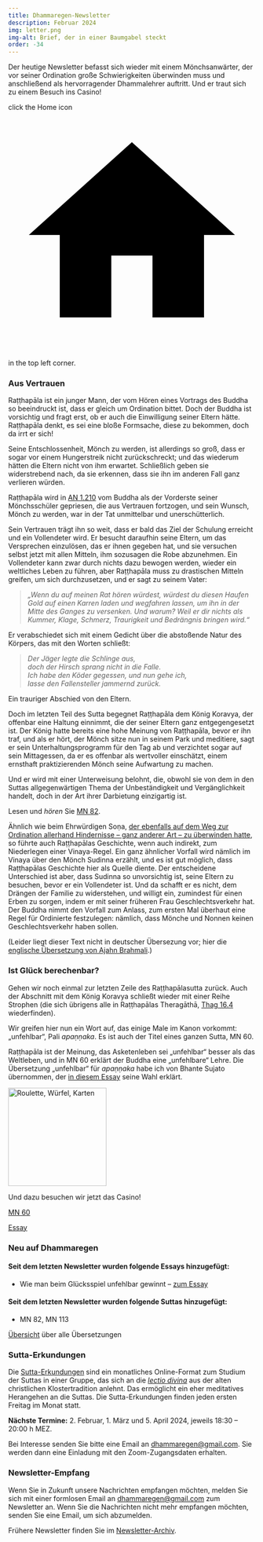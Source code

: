 ```yaml
---
title: Dhammaregen-Newsletter
description: Februar 2024
img: letter.png
img-alt: Brief, der in einer Baumgabel steckt
order: -34
---
```


Der heutige Newsletter befasst sich wieder mit einem Mönchsanwärter, der vor seiner Ordination große Schwierigkeiten überwinden muss und anschließend als hervorragender Dhammalehrer auftritt. Und er traut sich zu einem Besuch ins Casino!

click the Home icon <a href="#/wiki/startseite" class="scv-icon-btn v-btn v-btn--icon v-btn--round v-btn--router theme--dark v-size--default"><span class="v-btn__content"><span aria-hidden="true" class="v-icon notranslate theme--dark"><svg xmlns="http://www.w3.org/2000/svg" viewBox="0 0 24 24" role="img" aria-hidden="true" class="v-icon__svg"><path d="M10,20V14H14V20H19V12H22L12,3L2,12H5V20H10Z"></path></svg></span></span></a> in the top left corner. 

### Aus Vertrauen

Raṭṭhapāla ist ein junger Mann, der vom Hören eines Vortrags des Buddha so beeindruckt ist, dass er gleich um Ordination bittet. Doch der Buddha ist vorsichtig und fragt erst, ob er auch die Einwilligung seiner Eltern hätte. Raṭṭhapāla denkt, es sei eine bloße Formsache, diese zu bekommen, doch da irrt er sich! 

Seine Entschlossenheit, Mönch zu werden, ist allerdings so groß, dass er sogar vor einem Hungerstreik nicht zurückschreckt; und das wiederum hätten die Eltern nicht von ihm erwartet. Schließlich geben sie widerstrebend nach, da sie erkennen, dass sie ihn im anderen Fall ganz verlieren würden.

Raṭṭhapāla wird in [AN 1.210](#/sutta/an1.210:1.1/de/sabbamitta) vom Buddha als der Vorderste seiner Mönchsschüler gepriesen, die aus Vertrauen fortzogen, und sein Wunsch, Mönch zu werden, war in der Tat unmittelbar und unerschütterlich.

Sein Vertrauen trägt ihn so weit, dass er bald das Ziel der Schulung erreicht und ein Vollendeter wird. Er besucht daraufhin seine Eltern, um das Versprechen einzulösen, das er ihnen gegeben hat, und sie versuchen selbst jetzt mit allen Mitteln, ihm sozusagen die Robe abzunehmen. Ein Vollendeter kann zwar durch nichts dazu bewogen werden, wieder ein weltliches Leben zu führen, aber Raṭṭhapāla muss zu drastischen Mitteln greifen, um sich durchzusetzen, und er sagt zu seinem Vater:

>*„Wenn du auf meinen Rat hören würdest, würdest du diesen Haufen Gold auf einen Karren laden und wegfahren lassen, um ihn in der Mitte des Ganges zu versenken. Und warum? Weil er dir nichts als Kummer, Klage, Schmerz, Traurigkeit und Bedrängnis bringen wird.“*

Er verabschiedet sich mit einem Gedicht über die abstoßende Natur des Körpers, das mit den Worten schließt:

>*Der Jäger legte die Schlinge aus,*  
>*doch der Hirsch sprang nicht in die Falle.*  
>*Ich habe den Köder gegessen, und nun gehe ich,*  
>*lasse den Fallensteller jammernd zurück.*

Ein trauriger Abschied von den Eltern.

Doch im letzten Teil des Sutta begegnet Raṭṭhapāla dem König Koravya, der offenbar eine Haltung einnimmt, die der seiner Eltern ganz entgegengesetzt ist. Der König hatte bereits eine hohe Meinung von Raṭṭhapāla, bevor er ihn traf, und als er hört, der Mönch sitze nun in seinem Park und meditiere, sagt er sein Unterhaltungsprogramm für den Tag ab und verzichtet sogar auf sein Mittagessen, da er es offenbar als wertvoller einschätzt, einem ernsthaft praktizierenden Mönch seine Aufwartung zu machen.

Und er wird mit einer Unterweisung belohnt, die, obwohl sie von dem in den Suttas allgegenwärtigen Thema der Unbeständigkeit und Vergänglichkeit handelt, doch in der Art ihrer Darbietung einzigartig ist.

Lesen und *hören* Sie [MN 82](#/sutta/mn82/de/sabbamitta).

Ähnlich wie beim Ehrwürdigen Soṇa, [der ebenfalls auf dem Weg zur Ordination allerhand Hindernisse – ganz anderer Art – zu überwinden hatte](#/wiki/news/2023-12), so führte auch Raṭṭhapālas Geschichte, wenn auch indirekt, zum Niederlegen einer Vinaya-Regel. Ein ganz ähnlicher Vorfall wird nämlich im Vinaya über den Mönch Sudinna erzählt, und es ist gut möglich, dass Raṭṭhapālas Geschichte hier als Quelle diente. Der entscheidene Unterschied ist aber, dass Sudinna so unvorsichtig ist, seine Eltern zu besuchen, bevor er ein Vollendeter ist. Und da schafft er es nicht, dem Drängen der Familie zu widerstehen, und willigt ein, zumindest für einen Erben zu sorgen, indem er mit seiner früheren Frau Geschlechtsverkehr hat. Der Buddha nimmt den Vorfall zum Anlass, zum ersten Mal überhaut eine Regel für Ordinierte festzulegen: nämlich, dass Mönche und Nonnen keinen Geschlechtsverkehr haben sollen.

(Leider liegt dieser Text nicht in deutscher Übersezung vor; hier die [englische Übersetzung von Ajahn Brahmali](https://suttacentral.net/pli-tv-bu-vb-pj1/en/brahmali?lang=de&layout=linebyline&reference=main&notes=sidenotes&highlight=true&script=latin#5.1.1).)

### Ist Glück berechenbar?

Gehen wir noch einmal zur letzten Zeile des Raṭṭhapālasutta zurück. Auch der Abschnitt mit dem König Koravya schließt wieder mit einer Reihe Strophen (die sich übrigens alle in Raṭṭhapālas Theragāthā, [Thag 16.4](#/sutta/thag16.4/de/sabbamitta) wiederfinden). 

Wir greifen hier nun ein Wort auf, das einige Male im Kanon vorkommt: „unfehlbar“, Pali *apaṇṇaka*. Es ist auch der Titel eines ganzen Sutta, MN 60.

Raṭṭhapāla ist der Meinung, das Asketenleben sei „unfehlbar“ besser als das Weltleben, und in MN 60 erklärt der Buddha eine „unfehlbare“ Lehre. Die Übersetzung „unfehlbar“ für *apaṇṇaka* habe ich von Bhante Sujato übernommen, der [in diesem Essay](#/wiki/buddhismuskunde/unfehlbar) seine Wahl erklärt.

<a title="Roulette, Würfel, Karten – Bild von pngimg.com" href="https://pngimg.com/uploads/roulette/roulette_PNG22.png" target="_blank"><img height="200" alt="Roulette, Würfel, Karten" src="https://pngimg.com/uploads/roulette/roulette_PNG22.png"></a>

Und dazu besuchen wir jetzt das Casino!

[MN 60](#/sutta/mn60/de/sabbamitta)

[Essay](#wiki/buddhismuskunde/unfehlbar)

### Neu auf Dhammaregen

#### Seit dem letzten Newsletter wurden folgende Essays hinzugefügt:

- Wie man beim Glücksspiel unfehlbar gewinnt – [zum Essay](#/wiki/buddhismuskunde/unfehlbar)

#### Seit dem letzten Newsletter wurden folgende Suttas hinzugefügt:

- MN 82, MN 113

[Übersicht](#/wiki/uebersetzung/uebersicht) über alle Übersetzungen

### Sutta-Erkundungen 

Die [Sutta-Erkundungen](#/wiki/erkundung) sind ein monatliches Online-Format zum Studium der Suttas in einer Gruppe, das sich an die [*lectio divina*](https://de.wikipedia.org/wiki/Lectio_divina) aus der alten christlichen Klostertradition anlehnt. Das ermöglicht ein eher meditatives Herangehen an die Suttas. Die Sutta-Erkundungen finden jeden ersten Freitag im Monat statt. 

**Nächste Termine:** 2. Februar, 1. März und 5. April 2024, jeweils 18:30 – 20:00 h MEZ.

Bei Interesse senden Sie bitte eine Email an [dhammaregen@gmail.com](mailto:dhammaregen@gmail.com). Sie werden dann eine Einladung mit den Zoom-Zugangsdaten erhalten.

### Newsletter-Empfang

Wenn Sie in Zukunft unsere Nachrichten empfangen möchten, melden Sie sich mit einer formlosen Email an [dhammaregen@gmail.com](mailto:dhammaregen@gmail.com) zum Newsletter an. Wenn Sie die Nachrichten nicht mehr empfangen möchten, senden Sie eine Email, um sich abzumelden. 

Frühere Newsletter finden Sie im [Newsletter-Archiv](#/wiki/news/inhalt).